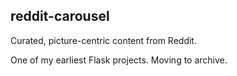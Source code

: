 ## reddit-carousel

Curated, picture-centric content from Reddit.

One of my earliest Flask projects. Moving to archive.
